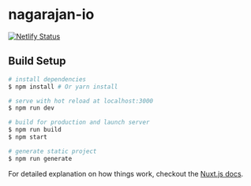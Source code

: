 # nagarajan-io

[![Netlify Status](https://api.netlify.com/api/v1/badges/0e960ee4-2716-415d-a9ae-7bec25ac97fc/deploy-status)](https://app.netlify.com/sites/epic-cray-592178/deploys)

## Build Setup

``` bash
# install dependencies
$ npm install # Or yarn install

# serve with hot reload at localhost:3000
$ npm run dev

# build for production and launch server
$ npm run build
$ npm start

# generate static project
$ npm run generate
```

For detailed explanation on how things work, checkout the [Nuxt.js docs](https://github.com/nuxt/nuxt.js).

